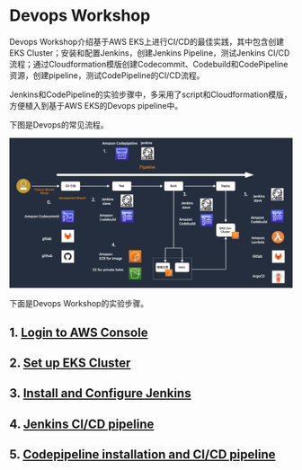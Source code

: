 # Devops Workshop

Devops Workshop介绍基于AWS EKS上进行CI/CD的最佳实践，其中包含创建EKS Cluster；安装和配置Jenkins，创建Jenkins Pipeline，测试Jenkins CI/CD流程；通过Cloudformation模版创建Codecommit、Codebuild和CodePipeline资源，创建pipeline，测试CodePipeline的CI/CD流程。

Jenkins和CodePipeline的实验步骤中，多采用了script和Cloudformation模版，方便植入到基于AWS EKS的Devops pipeline中。

下图是Devops的常见流程。

![pipeline](pipeline.png)

下面是Devops Workshop的实验步骤。

## 1. [Login to AWS Console](01.login-to-aws-console.md)

## 2. [Set up EKS Cluster](02.setup-eks-cluster.md)

## 3. [Install and Configure Jenkins](03.install-config-jenkins.md)

## 4. [Jenkins CI/CD pipeline](04.jenkins-cicd.md)

## 5. [Codepipeline installation and CI/CD pipeline](05.setup-codepipeline.md)



